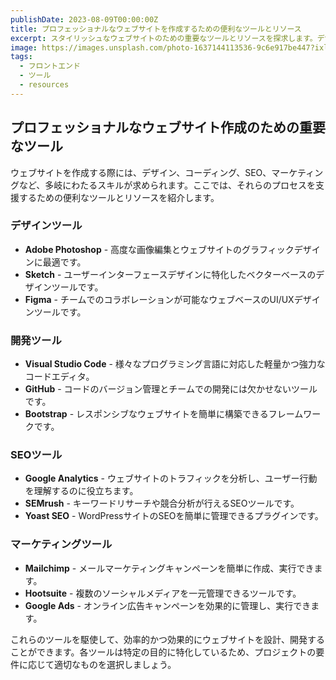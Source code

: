 ```yaml
---
publishDate: 2023-08-09T00:00:00Z
title: プロフェッショナルなウェブサイトを作成するための便利なツールとリソース
excerpt: スタイリッシュなウェブサイトのための重要なツールとリソースを探求します。デザインから機能まで、私たちのガイドがあなたのオンラインプレゼンスを向上させます。
image: https://images.unsplash.com/photo-1637144113536-9c6e917be447?ixlib=rb-4.0.3&ixid=M3wxMjA3fDB8MHxwaGooto1wYWdlfHx8fGVufDB8fHx8fA%3D%3D&auto=format&fit=crop&w=1674&q=80
tags:
  - フロントエンド
  - ツール
  - resources
---
```


## プロフェッショナルなウェブサイト作成のための重要なツール

ウェブサイトを作成する際には、デザイン、コーディング、SEO、マーケティングなど、多岐にわたるスキルが求められます。ここでは、それらのプロセスを支援するための便利なツールとリソースを紹介します。

### デザインツール
- **Adobe Photoshop** - 高度な画像編集とウェブサイトのグラフィックデザインに最適です。
- **Sketch** - ユーザーインターフェースデザインに特化したベクターベースのデザインツールです。
- **Figma** - チームでのコラボレーションが可能なウェブベースのUI/UXデザインツールです。

### 開発ツール
- **Visual Studio Code** - 様々なプログラミング言語に対応した軽量かつ強力なコードエディタ。
- **GitHub** - コードのバージョン管理とチームでの開発には欠かせないツールです。
- **Bootstrap** - レスポンシブなウェブサイトを簡単に構築できるフレームワークです。

### SEOツール
- **Google Analytics** - ウェブサイトのトラフィックを分析し、ユーザー行動を理解するのに役立ちます。
- **SEMrush** - キーワードリサーチや競合分析が行えるSEOツールです。
- **Yoast SEO** - WordPressサイトのSEOを簡単に管理できるプラグインです。

### マーケティングツール
- **Mailchimp** - メールマーケティングキャンペーンを簡単に作成、実行できます。
- **Hootsuite** - 複数のソーシャルメディアを一元管理できるツールです。
- **Google Ads** - オンライン広告キャンペーンを効果的に管理し、実行できます。

これらのツールを駆使して、効率的かつ効果的にウェブサイトを設計、開発することができます。各ツールは特定の目的に特化しているため、プロジェクトの要件に応じて適切なものを選択しましょう。
